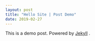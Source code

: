 ```yaml
---
layout: post
title: "Hello Site | Post Demo"
date: 2019-02-27
---
```


This is a demo post.
Powered by [Jekyll](http://jekyllrb.com) .